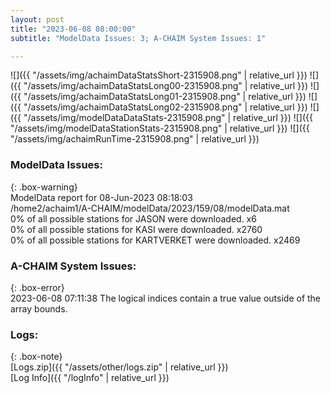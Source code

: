```yaml
---
layout: post
title: "2023-06-08 08:00:00"
subtitle: "ModelData Issues: 3; A-CHAIM System Issues: 1"

---
```


![]({{ "/assets/img/achaimDataStatsShort-2315908.png" | relative_url }})
![]({{ "/assets/img/achaimDataStatsLong00-2315908.png" | relative_url }})
![]({{ "/assets/img/achaimDataStatsLong01-2315908.png" | relative_url }})
![]({{ "/assets/img/achaimDataStatsLong02-2315908.png" | relative_url }})
![]({{ "/assets/img/modelDataDataStats-2315908.png" | relative_url }})
![]({{ "/assets/img/modelDataStationStats-2315908.png" | relative_url }})
![]({{ "/assets/img/achaimRunTime-2315908.png" | relative_url }})


### ModelData Issues:  
  
{: .box-warning}  
 ModelData report for 08-Jun-2023 08:18:03   
 /home2/achaim1/A-CHAIM/modelData/2023/159/08/modelData.mat   
 0% of all possible stations for JASON were downloaded. x6   
 0% of all possible stations for KASI were downloaded. x2760   
 0% of all possible stations for KARTVERKET were downloaded. x2469   
  
### A-CHAIM System Issues:  
  
{: .box-error}  
2023-06-08 07:11:38 The logical indices contain a true value outside of the array bounds.  

### Logs:  
  
{: .box-note}  
[Logs.zip]({{ "/assets/other/logs.zip" | relative_url }})  
[Log Info]({{ "/logInfo" | relative_url }})  
